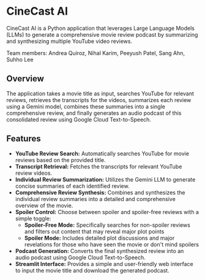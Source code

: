 # CineCast AI

CineCast AI is a Python application that leverages Large Language Models (LLMs) to generate a comprehensive movie review podcast by summarizing and synthesizing multiple YouTube video reviews.

Team members: Andrea Quiroz, Nihal Karim, Peeyush Patel, Sang Ahn, Suhho Lee

## Overview

The application takes a movie title as input, searches YouTube for relevant reviews, retrieves the transcripts for the videos, summarizes each review using a Gemini model, combines these summaries into a single comprehensive review, and finally generates an audio podcast of this consolidated review using Google Cloud Text-to-Speech.

## Features

- **YouTube Review Search:** Automatically searches YouTube for movie reviews based on the provided title.
- **Transcript Retrieval:** Fetches the transcripts for relevant YouTube review videos.
- **Individual Review Summarization:** Utilizes the Gemini LLM to generate concise summaries of each identified review.
- **Comprehensive Review Synthesis:** Combines and synthesizes the individual review summaries into a detailed and comprehensive overview of the movie.
- **Spoiler Control:** Choose between spoiler and spoiler-free reviews with a simple toggle:
  - **Spoiler-Free Mode:** Specifically searches for non-spoiler reviews and filters out content that may reveal major plot points
  - **Spoiler Mode:** Includes detailed plot discussions and major revelations for those who have seen the movie or don't mind spoilers
- **Podcast Generation:** Converts the final synthesized review into an audio podcast using Google Cloud Text-to-Speech.
- **Streamlit Interface:** Provides a simple and user-friendly web interface to input the movie title and download the generated podcast.